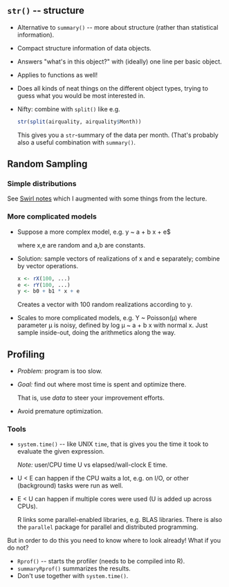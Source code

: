 ## `str()` -- structure

 * Alternative to `summary()` -- more about structure (rather than
   statistical information).
 * Compact structure information of data objects.
 * Answers "what's in this object?" with (ideally) one line per basic object.
 * Applies to functions as well!
 * Does all kinds of neat things on the different object types, trying
   to guess what you would be most interested in.
 * Nifty: combine with `split()` like e.g.

   ```R
   str(split(airquality, airquality$Month))
   ```

   This gives you a `str`-summary of the data per month.
   (That's probably also a useful combination with `summary()`.

## Random Sampling

### Simple distributions

See [Swirl notes](lessons-swirl.md) which I augmented with some things
from the lecture.

### More complicated models

 * Suppose a more complex model, e.g. y ~ a + b x + e$

   where x,e are random and a,b are constants.
 * Solution: sample vectors of realizations of x and e
   separately; combine by vector operations.

   ```R
   x <- rX(100, ...)
   e <- rY(100, ...)
   y <- b0 + b1 * x + e
   ```

   Creates a vector with 100 random realizations according to y.
 * Scales to more complicated models, e.g. Y ~ Poisson(µ) where
   parameter µ is noisy, defined by log µ ~ a + b x with normal x.
   Just sample inside-out, doing the arithmetics along the way.


## Profiling

 * *Problem:* program is too slow.
 * *Goal:* find out where most time is spent and optimize there.

   That is, use *data* to steer your improvement efforts.
 * Avoid premature optimization.

### Tools

 * `system.time()` -- like UNIX `time`, that is gives you the time
   it took to evaluate the given expression.

   *Note:* user/CPU time U vs elapsed/wall-clock E time.
 * U < E can happen if the CPU waits a lot, e.g. on I/O,
   or other (background) tasks were run as well.
 * E < U can happen if multiple cores were used (U is added up
   across CPUs).

   R links some parallel-enabled libraries, e.g. BLAS libraries.
   There is also the `parallel` package for parallel and distributed
   programming.

But in order to do this you need to know where to look already!
What if you do not?

 * `Rprof()` -- starts the profiler (needs to be compiled into R).
 * `summaryRprof()` summarizes the results.
 * Don't use together with `system.time()`.
